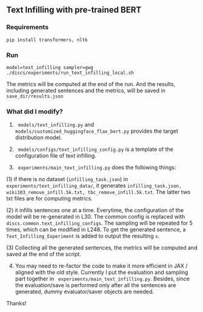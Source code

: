 ## Text Infilling with pre-trained BERT

### Requirements

```
pip install transformers, nltk 
```

### Run

```
model=text_infilling sampler=gwg ./discs/experiments/run_text_infilling_local.sh
```
The metrics will be computed at the end of the run. And the results, including generated sentences and the metrics, will be saved in ```save_dir/results.json``` 

### What did I modify?

1. ``` models/text_infilling.py``` and ```models/customized_huggingface_flax_bert.py``` provides the target distribution model.

2. ``` models/configs/text_infilling_config.py``` is a template of the configuration file of text infilling.

3. ``` experiments/main_text_infilling.py``` does the following things: 

(1) if there is no dataset (```infilling_task.json```) in ```experiments/text_infilling_data/```, it generates ```infilling_task.json, wiki103_remove_infill.5k.txt, tbc_remove_infill.5k.txt```. The latter two txt files are for computing metrics. 

(2) it infills sentences one at a time. Everytime, the configuration of the model will be re-generated in L30. The common config is replaced with ```discs.common.text_infilling_configs```. The sampling will be repeated for 5 times, which can be modified in L248. To get the generated sentence, a ```Text_Infilling_Experiment``` is added to output the resulting ```x```.

(3) Collecting all the generated sentences, the metrics will be computed and saved at the end of the script.

4. You may need to re-factor the code to make it more efficient in JAX / aligned with the old style. Currently I put the evaluation and sampling part together in ``` experiments/main_text_infilling.py```. Besides, since the evaluation/save is performed only after all the sentences are generated, dummy evaluator/saver objects are needed.

Thanks!
